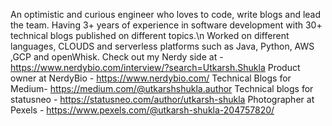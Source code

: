 An optimistic and curious engineer who loves to code, write blogs and lead the team.
Having 3+ years of experience in software development with 30+ technical blogs published on different topics.\n
Worked on different languages, CLOUDS and serverless platforms such as Java, Python, AWS ,GCP and openWhisk.
Check out my Nerdy side at - https://www.nerdybio.com/interview/?search=Utkarsh.Shukla
Product owner at NerdyBio - https://www.nerdybio.com/
Technical Blogs for Medium- https://medium.com/@utkarshshukla.author
Technical blogs for statusneo - https://statusneo.com/author/utkarsh-shukla
Photographer at Pexels - https://www.pexels.com/@utkarsh-shukla-204757820/
